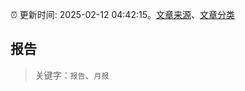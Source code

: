 :alarm_clock: 更新时间: 2025-02-12 04:42:15。[文章来源](/README.md)、[文章分类](/TAGS.md)

## 报告


> 关键字：`报告`、`月报`



